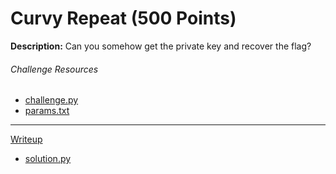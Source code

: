 # Curvy Repeat (500 Points)
**Description:** Can you somehow get the private key and recover the flag?


###### Challenge Resources
- [challenge.py](https://github.com/supaaasuge/GrizzCTF2024-Official/blob/main/Crypto/Curvy_Repeat/src/challenge.py)
- [params.txt](https://github.com/supaaasuge/GrizzCTF2024-Official/blob/main/Crypto/Curvy_Repeat/src/params.txt)

---

[Writeup](https://github.com/supaaasuge/GrizzCTF2024-Official/blob/main/Crypto/Curvy_Repeat/solution/writeup.md)
- [solution.py](https://github.com/supaaasuge/GrizzCTF2024-Official/blob/main/Crypto/Curvy_Repeat/solution/solution.py)

